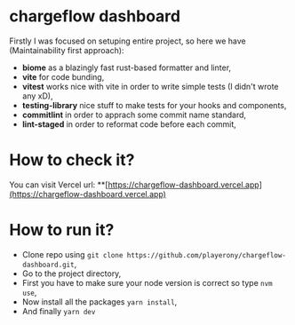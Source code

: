 # chargeflow dashboard

Firstly I was focused on setuping entire project, so here we have (Maintainability first approach):

- **biome** as a blazingly fast rust-based formatter and linter,
- **vite** for code bunding,
- **vitest** works nice with vite in order to write simple tests (I didn't wrote any xD),
- **testing-library** nice stuff to make tests for your hooks and components,
- **commitlint** in order to apprach some commit name standard,
- **lint-staged** in order to reformat code before each commit,

# How to check it?

You can visit Vercel url: **[https://chargeflow-dashboard.vercel.app](https://chargeflow-dashboard.vercel.app)

# How to run it?

- Clone repo using `git clone https://github.com/playerony/chargeflow-dashboard.git`,
- Go to the project directory,
- First you have to make sure your node version is correct so type `nvm use`,
- Now install all the packages `yarn install`,
- And finally `yarn dev`
